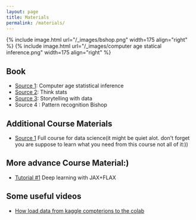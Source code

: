 ```yaml
---
layout: page
title: Materials
permalink: /materials/
---
```


{% include image.html url="/_images/bshop.png" width=175 align="right" %}
{% include image.html url="/_images/computer age statical inference.png" width=175 align="right" %}
## Book

* [Source 1](https://hastie.su.domains/CASI_files/PDF/casi.pdf): Computer age statistical inference
* [Source 2](https://greenteapress.com/thinkstats/thinkstats.pdf): Think stats
* [Source 3](https://data.vk.edu.ee/Andmetootlus/Kontsepstsioon/Cole-Nussbaumer-Knaflic_Storytelling-with-Data_Practice.pdf): Storytelling with data
* Source 4 : Pattern recognition Bishop

## Additional Course Materials
* [Source 1](https://www.youtube.com/watch?v=xxpc-HPKN28&list=PLWKjhJtqVAblQe2CCWqV4Zy3LY01Z8aF1&index=2) Full course for data science(it might be quiet alot. don't forget you are suppose to learn what you need from this course not all of it:))

## More advance Course Material:)
* [Tutorial #1](https://uvadlc-notebooks.readthedocs.io/en/latest/index.html) Deep learning with JAX+FLAX

## Some useful videos
* [How load data from kaggle compterions to the colab](https://www.youtube.com/watch?v=57N1g8k2Hwc)
